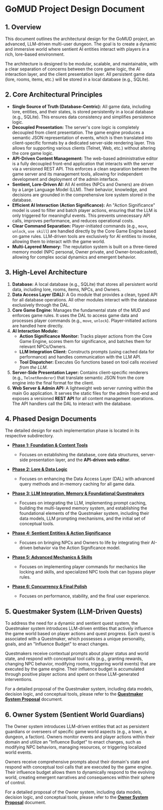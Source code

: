 # GoMUD Project Design Document

## 1. Overview

This document outlines the architectural design for the GoMUD project, an advanced, LLM-driven multi-user dungeon. The goal is to create a dynamic and immersive world where sentient AI entities interact with players in a rich, lore-based environment.

The architecture is designed to be modular, scalable, and maintainable, with a clear separation of concerns between the core game logic, the AI interaction layer, and the client presentation layer. All persistent game data (lore, rooms, items, etc.) will be stored in a local database (e.g., SQLite).

## 2. Core Architectural Principles

*   **Single Source of Truth (Database-Centric):** All game data, including lore, entities, and their states, is stored persistently in a local database (e.g., SQLite). This ensures data consistency and simplifies persistence logic.
*   **Decoupled Presentation:** The server's core logic is completely decoupled from client presentation. The game engine produces a semantic JSON representation of events, which is then translated into client-specific formats by a dedicated server-side rendering layer. This allows for supporting various clients (Telnet, Web, etc.) without altering the core game logic.
*   **API-Driven Content Management:** The web-based administrative editor is a fully decoupled front-end application that interacts with the server via a versioned REST API. This enforces a clean separation between the game server and its management tools, allowing for independent development and deployment of the admin interface.
*   **Sentient, Lore-Driven AI:** All AI entities (NPCs and Owners) are driven by a Large Language Model (LLM). Their behavior, knowledge, and decisions are grounded in the comprehensive lore system stored in the database.
*   **Efficient AI Interaction (Action Significance):** An "Action Significance" model is used to filter and batch player actions, ensuring that the LLM is only triggered for meaningful events. This prevents unnecessary API calls, improves performance, and reduces operational costs.
*   **Clear Command Separation:** Player-initiated commands (e.g., `move`, `unlock`, `use skill`) are handled directly by the Core Game Engine based on game rules. LLM-driven tools are exclusively for AI entities to invoke, allowing them to interact with the game world.
*   **Multi-Layered Memory:** The reputation system is built on a three-tiered memory model (NPC personal, Owner private, and Owner-broadcasted), allowing for complex social dynamics and emergent behavior.

## 3. High-Level Architecture

1.  **Database:** A local database (e.g., SQLite) that stores all persistent world data, including lore, rooms, items, NPCs, and Owners.
2.  **Data Access Layer (DAL):** A Go module that provides a clean, typed API for all database operations. All other modules interact with the database exclusively through the DAL.
3.  **Core Game Engine:** Manages the fundamental state of the MUD and enforces game rules. It uses the DAL to access game data and processes player commands (e.g., `move`, `unlock`). Player-initiated actions are handled here directly.
4.  **AI Interaction Module:**
    *   **Action Significance Monitor:** Tracks player actions from the Core Game Engine, scores them for significance, and batches them for relevant NPCs/Owners.
    *   **LLM Integration Client:** Constructs prompts (using cached data for performance) and handles communication with the LLM API.
    *   **Tool Dispatcher:** Executes Go functions based on tool calls *received from the LLM*.
5.  **Server-Side Presentation Layer:** Contains client-specific renderers (e.g., `TelnetRenderer`) that translate semantic JSON from the core engine into the final format for the client.
6.  **Web Server & Admin API:** A lightweight web server running within the main Go application. It serves the static files for the admin front-end and exposes a versioned **REST API** for all content management operations. The API handlers call the DAL to interact with the database.

## 4. Phased Design Documents

The detailed design for each implementation phase is located in its respective subdirectory.

*   **[Phase 1: Foundation & Content Tools](./phase-1-foundation-and-content-tools/README.md)**
    *   Focuses on establishing the database, core data structures, server-side presentation layer, and the **API-driven web editor**.

*   **[Phase 2: Lore & Data Logic](./phase-2-lore-and-data-logic/README.md)**
    *   Focuses on enhancing the Data Access Layer (DAL) with advanced query methods and in-memory caching for all game data.

*   **[Phase 3: LLM Integration, Memory & Foundational Questmakers](./phase-3-llm-integration-and-memory/README.md)**
    *   Focuses on integrating the LLM, implementing prompt caching, building the multi-layered memory system, and establishing the foundational elements of the Questmaker system, including their data models, LLM prompting mechanisms, and the initial set of conceptual tools.

*   **[Phase 4: Sentient Entities & Action Significance](./phase-4-sentient-entities-and-action-significance/README.md)**
    *   Focuses on bringing NPCs and Owners to life by integrating their AI-driven behavior via the Action Significance model.

*   **[Phase 5: Advanced Mechanics & Skills](./phase-5-mechanics-and-skills/README.md)**
    *   Focuses on implementing player commands for mechanics like locking and skills, and specialized NPC tools that can bypass player rules.

*   **[Phase 6: Concurrency & Final Polish](./phase-6-finalization/README.md)**
    *   Focuses on performance, stability, and the final user experience.

## 5. Questmaker System (LLM-Driven Quests)

To address the need for a dynamic and sentient quest system, the Questmaker system introduces LLM-driven entities that actively influence the game world based on player actions and quest progress. Each quest is associated with a Questmaker, which possesses a unique personality, goals, and an "Influence Budget" to enact changes.

Questmakers receive contextual prompts about player status and world state, and respond with conceptual tool calls (e.g., granting rewards, changing NPC behavior, modifying rooms, triggering world events) that are executed by the game engine. Their influence budget is accumulated through positive player actions and spent on these LLM-generated interventions.

For a detailed proposal of the Questmaker system, including data models, decision logic, and conceptual tools, please refer to the **[Questmaker System Proposal](./quest_proposal.md)** document.

## 6. Owner System (Sentient World Guardians)

The Owner system introduces LLM-driven entities that act as persistent guardians or overseers of specific game world aspects (e.g., a town, a dungeon, a faction). Owners monitor events and player actions within their domain and utilize an "Influence Budget" to enact changes, such as modifying NPC behaviors, managing resources, or triggering localized world events.

Owners receive comprehensive prompts about their domain's state and respond with conceptual tool calls that are executed by the game engine. Their influence budget allows them to dynamically respond to the evolving world, creating emergent narratives and consequences within their sphere of control.

For a detailed proposal of the Owner system, including data models, decision logic, and conceptual tools, please refer to the **[Owner System Proposal](./owner_system_proposal.md)** document.